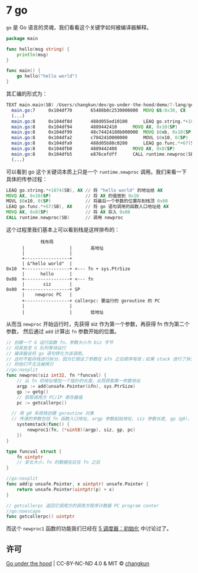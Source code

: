 # 7 go

`go` 是 Go 语言的灵魂，我们看看这个关键字如何被编译器解释。

```go
package main

func hello(msg string) {
	println(msg)
}

func main() {
	go hello("hello world")
}
```

其汇编的形式为：

```asm
TEXT main.main(SB) /Users/changkun/dev/go-under-the-hood/demo/7-lang/go/main.go
  main.go:7		0x104df70		65488b0c2530000000	MOVQ GS:0x30, CX			
  (...)
  main.go:8		0x104df8d		488d055ed10100		LEAQ go.string.*+1874(SB), AX		
  main.go:8		0x104df94		4889442410		MOVQ AX, 0x10(SP)			
  main.go:8		0x104df99		48c74424180b000000	MOVQ $0xb, 0x18(SP)			
  main.go:8		0x104dfa2		c7042410000000		MOVL $0x10, 0(SP)			
  main.go:8		0x104dfa9		488d05b80c0200		LEAQ go.func.*+67(SB), AX		
  main.go:8		0x104dfb0		4889442408		MOVQ AX, 0x8(SP)			
  main.go:8		0x104dfb5		e876cefdff		CALL runtime.newproc(SB)		
  (...)
```

可以看到 go 这个关键词本质上只是一个 `runtime.newproc` 调用。我们来看一下具体的传参过程：


```asm
LEAQ go.string.*+1874(SB), AX // 将 "hello world" 的地址给 AX
MOVQ AX, 0x10(SP)             // 将 AX 的值放到 0x10
MOVL $0x10, 0(SP)             // 将最后一个参数的位置存到栈顶 0x00
LEAQ go.func.*+67(SB), AX     // 将 go 语句调用的函数入口地址给 AX
MOVQ AX, 0x8(SP)              // 将 AX 存入 0x08
CALL runtime.newproc(SB)      // 调用 newproc
```

这个过程里我们基本上可以看到栈是这样排布的：

```
             栈布局
      |                 |       高地址
      |                 |
      +-----------------+ 
      | &"hello world"  |
0x10  +-----------------+ <--- fn + sys.PtrSize
      |      hello      |
0x08  +-----------------+ <--- fn
      |       siz       |
0x00  +-----------------+ SP
      |    newproc PC   |  
      +-----------------+ callerpc: 要运行的 goroutine 的 PC
      |                 |
      |                 |       低地址
```

从而当 `newproc` 开始运行时，先获得 siz 作为第一个参数，再获得 fn 作为第二个参数，
然后通过 `add` 计算出 `fn` 参数开始的位置。

```go
// 创建一个 G 运行函数 fn，参数大小为 biz 字节
// 将其放至 G 队列等待运行
// 编译器会将 go 语句转化为该调用。
// 这时不能将栈进行拆分，因为它假设了参数在 &fn 之后顺序有效；如果 stack 进行了拆分
// 则他们不无法被拷贝
//go:nosplit
func newproc(siz int32, fn *funcval) {
	// 从 fn 的地址增加一个指针的长度，从而获取第一参数地址
	argp := add(unsafe.Pointer(&fn), sys.PtrSize)
	gp := getg()
	// 获取调用方 PC/IP 寄存器值
	pc := getcallerpc()

  // 用 g0 系统栈创建 goroutine 对象
  // 传递的参数包括 fn 函数入口地址, argp 参数起始地址, siz 参数长度, gp（g0），调用方 pc（goroutine）
	systemstack(func() {
		newproc1(fn, (*uint8)(argp), siz, gp, pc)
	})
}

type funcval struct {
	fn uintptr
	// 变长大小，fn 的数据在应在 fn 之后
}

//go:nosplit
func add(p unsafe.Pointer, x uintptr) unsafe.Pointer {
	return unsafe.Pointer(uintptr(p) + x)
}

// getcallerpc 返回它调用方的调用方程序计数器 PC program conter
//go:noescape
func getcallerpc() uintptr
```

而这个 `newproc1` 函数的功能我们已经在 [5 调度器：初始化](../5-sched/init.md) 中讨论过了。

## 许可

[Go under the hood](https://github.com/changkun/go-under-the-hood) | CC-BY-NC-ND 4.0 & MIT &copy; [changkun](https://changkun.de)